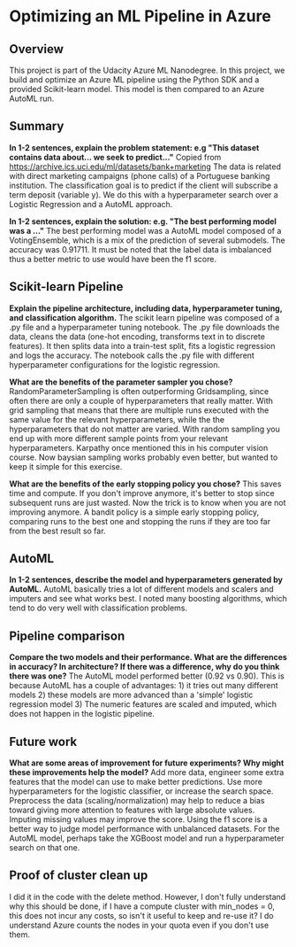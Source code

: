 # Optimizing an ML Pipeline in Azure

## Overview
This project is part of the Udacity Azure ML Nanodegree.
In this project, we build and optimize an Azure ML pipeline using the Python SDK and a provided Scikit-learn model.
This model is then compared to an Azure AutoML run.

## Summary
**In 1-2 sentences, explain the problem statement: e.g "This dataset contains data about... we seek to predict..."**
Copied from https://archive.ics.uci.edu/ml/datasets/bank+marketing
The data is related with direct marketing campaigns (phone calls) of a Portuguese banking institution. The classification goal is to predict if the client will subscribe a term deposit (variable y). We do this with a hyperparameter search over a Logistic Regression and a AutoML approach.

**In 1-2 sentences, explain the solution: e.g. "The best performing model was a ..."**
The best performing model was a AutoML model composed of a VotingEnsemble, which is a mix of the prediction of several submodels. The accuracy was 0.91711. It must be noted that the label data is imbalanced thus a better metric to use would have been the f1 score.

## Scikit-learn Pipeline
**Explain the pipeline architecture, including data, hyperparameter tuning, and classification algorithm.**
The scikit learn pipeline was composed of a .py file and a hyperparameter tuning notebook. The .py file downloads the data, cleans the data (one-hot encoding, transforms text in to discrete features). It then splits data into a train-test split, fits a logistic regression and logs the accuracy. The notebook calls the .py file with different hyperparameter configurations for the logistic regression.

**What are the benefits of the parameter sampler you chose?**
RandomParameterSampling is often outperforming Gridsampling, since often there are only a couple of hyperparameters that really matter. With grid sampling that means that there are multiple runs executed with the same value for the relevant hyperparameters, while the the hyperparameters that do not matter are varied. With random sampling you end up with more different sample points from your relevant hyperparameters. Karpathy once mentioned this in his computer vision course.
Now baysian sampling works probably even better, but wanted to keep it simple for this exercise.

**What are the benefits of the early stopping policy you chose?**
This saves time and compute. If you don't improve anymore, it's better to stop since subsequent runs are just wasted. Now the trick is to know when you are not improving anymore. A bandit policy is a simple early stopping policy, comparing runs to the best one and stopping the runs if they are too far from the best result so far.
## AutoML
**In 1-2 sentences, describe the model and hyperparameters generated by AutoML.**
AutoML basically tries a lot of different models and scalers and imputers and see what works best. I noted many boosting algorithms, which tend to do very well with classification problems.

## Pipeline comparison
**Compare the two models and their performance. What are the differences in accuracy? In architecture? If there was a difference, why do you think there was one?**
The AutoML model performed better (0.92 vs 0.90). This is because AutoML has a couple of advantages: 1) it tries out many different models 2) these models are more advanced than a 'simple' logistic regression model 3) The numeric features are scaled and imputed, which does not happen in the logistic pipeline.

## Future work
**What are some areas of improvement for future experiments? Why might these improvements help the model?**
Add more data, engineer some extra features that the model can use to make better predictions.
Use more hyperparameters for the logistic classifier, or increase the search space.
Preprocess the data (scaling/normalization) may help to reduce a bias toward giving more attention to features with large absolute values.
Imputing missing values may improve the score.
Using the f1 score is a better way to judge model performance with unbalanced datasets.
For the AutoML model, perhaps take the XGBoost model and run a hyperparameter search on that one.

## Proof of cluster clean up
I did it in the code with the delete method. However, I don't fully understand why this should be done, if I have a compute cluster with min_nodes = 0, this does not incur any costs, so isn't it useful to keep and re-use it? I do understand Azure counts the nodes in your quota even if you don't use them.
